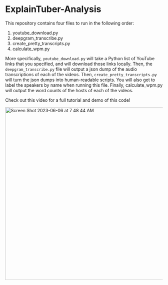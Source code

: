 # ExplainTuber-Analysis

This repository contains four files to run in the following order:

1) youtube_download.py
2) deepgram_transcribe.py
3) create_pretty_transcripts.py
4) calculate_wpm.py

More specifically, `youtube_download.py` will take a Python list of YouTube links 
that you specified, and will download those links locally. Then, the `deepgram_transcribe.py`
file will output a json dump of the audio transcriptions of each of the videos. Then, 
`create_pretty_transcripts.py` will turn the json dumps into human-readable scripts. You will also get
to label the speakers by name when running this file. Finally, calculate_wpm.py will output the 
word counts of the hosts of each of the videos.

Check out this video for a full tutorial and demo of this code!

<img width="552" alt="Screen Shot 2023-06-06 at 7 48 44 AM" src="https://github.com/deepgram-devs/ExplainTuber-Analysis/assets/57232352/e711c12f-13c2-4192-aa37-b5c65f01c884">
